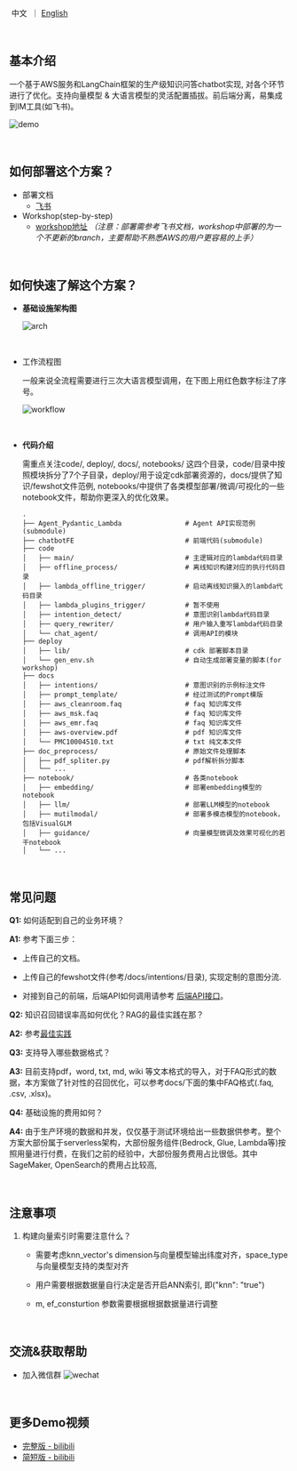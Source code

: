 <p align="left">
    &nbsp中文&nbsp ｜ <a href="README_EN.md">English</a>&nbsp 
</p>
<br>

## 基本介绍

一个基于AWS服务和LangChain框架的生产级知识问答chatbot实现, 对各个环节进行了优化。支持向量模型 & 大语言模型的灵活配置插拔。前后端分离，易集成到IM工具(如飞书)。 

![demo](./demo.gif) 

<br>

## 如何部署这个方案？

- 部署文档
  + [飞书](https://upgt6k0dbo.feishu.cn/docx/GiLZd1glmo0l06xNRDmcr4P1nBf)
- Workshop(step-by-step)
  + [workshop地址](https://catalog.us-east-1.prod.workshops.aws/workshops/158a2497-7cbe-4ba4-8bee-2307cb01c08a/zh-CN) *（注意：部署需参考飞书文档，workshop中部署的为一个不更新的branch，主要帮助不熟悉AWS的用户更容易的上手）*

<br>

## 如何快速了解这个方案？

- **基础设施架构图**

	![arch](./arch.png)
	

<br>

- 工作流程图
  
    一般来说全流程需要进行三次大语言模型调用，在下图上用红色数字标注了序号。
    
    ![workflow](./workflow.png)
    

<br>
    
- **代码介绍**
  
    需重点关注code/, deploy/, docs/, notebooks/ 这四个目录，code/目录中按照模块拆分了7个子目录，deploy/用于设定cdk部署资源的，docs/提供了知识/fewshot文件范例, notebooks/中提供了各类模型部署/微调/可视化的一些notebook文件，帮助你更深入的优化效果。
    
    ```shell
    .
    ├── Agent_Pydantic_Lambda                # Agent API实现范例(submodule)
    ├── chatbotFE                            # 前端代码(submodule)
    ├── code
    │   ├── main/                            # 主逻辑对应的lambda代码目录
    │   ├── offline_process/                 # 离线知识构建对应的执行代码目录
    │   ├── lambda_offline_trigger/          # 启动离线知识摄入的lambda代码目录
    │   ├── lambda_plugins_trigger/          # 暂不使用
    │   ├── intention_detect/                # 意图识别lambda代码目录
    │   ├── query_rewriter/                  # 用户输入重写lambda代码目录
    │   └── chat_agent/                      # 调用API的模块
    ├── deploy
    │   ├── lib/                             # cdk 部署脚本目录
    │   └── gen_env.sh                       # 自动生成部署变量的脚本(for workshop)
    ├── docs
    │   ├── intentions/                      # 意图识别的示例标注文件
    │   ├── prompt_template/                 # 经过测试的Prompt模版  
    │   ├── aws_cleanroom.faq                # faq 知识库文件
    │   ├── aws_msk.faq                      # faq 知识库文件
    │   ├── aws_emr.faq                      # faq 知识库文件
    │   ├── aws-overview.pdf                 # pdf 知识库文件
    │   └── PMC10004510.txt                  # txt 纯文本文件
    ├── doc_preprocess/                      # 原始文件处理脚本
    │   ├── pdf_spliter.py                   # pdf解析拆分脚本      
    │   └── ...                  
    ├── notebook/                            # 各类notebook
    │   ├── embedding/                       # 部署embedding模型的notebook
    │   ├── llm/                             # 部署LLM模型的notebook
    │   ├── mutilmodal/                      # 部署多模态模型的notebook，包括VisualGLM
    │   ├── guidance/                        # 向量模型微调及效果可视化的若干notebook                         
    │   └── ...     
    ```

<br>

## 常见问题

**Q1:** 如何适配到自己的业务环境？

**A1:**  参考下面三步：

- 上传自己的文档。

- 上传自己的fewshot文件(参考/docs/intentions/目录), 实现定制的意图分流.

- 对接到自己的前端，后端API如何调用请参考 [后端API接口](./backend_interface.md)。


**Q2:** 知识召回错误率高如何优化？RAG的最佳实践在那？

**A2:** 参考[最佳实践](./best_practice_summary.pdf)

**Q3:** 支持导入哪些数据格式？

**A3:** 目前支持pdf，word, txt, md, wiki 等文本格式的导入，对于FAQ形式的数据，本方案做了针对性的召回优化，可以参考docs/下面的集中FAQ格式(.faq, .csv, .xlsx)。

**Q4:** 基础设施的费用如何？

**A4:** 由于生产环境的数据和并发，仅仅基于测试环境给出一些数据供参考。整个方案大部份属于serverless架构，大部份服务组件(Bedrock, Glue, Lambda等)按照用量进行付费，在我们之前的经验中，大部份服务费用占比很低。其中SageMaker, OpenSearch的费用占比较高, 

<br>

## 注意事项

1. 构建向量索引时需要注意什么？
   + 需要考虑knn_vector's dimension与向量模型输出纬度对齐，space_type 与向量模型支持的类型对齐
   
   + 用户需要根据数据量自行决定是否开启ANN索引, 即("knn": "true")
   
   + m, ef_consturtion 参数需要根据根据数据量进行调整
   

<br>

## 交流&获取帮助

- 加入微信群
  ![wechat](./wechat.png)

<br>

## 更多Demo视频

- [完整版 - bilibili](https://www.bilibili.com/video/BV1HN4y1D7vy/?vd_source=2cb87d8dd3ca4ea778f5468be12405b3)
- [简短版 - bilibili](https://www.bilibili.com/video/BV1KW4y1P7yR/?spm_id_from=333.999.0.0&vd_source=511a28c6a49e890567f0de77abde6e02)
